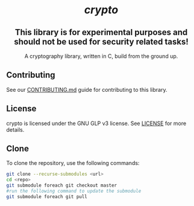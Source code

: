 <h1 align="center"><i>crypto</i></h1>
<h2 align="center">This library is for experimental purposes and should not be used for security related tasks!</h2>
<p align="center" >A cryptography library, written in C, build from the ground up.<p>

## Contributing
See our [CONTRIBUTING.md](https://github.com/JohnnyS318/crypto/blob/master/CONTRIBUTING.md) guide for contributing to this library.

## License
crypto is licensed under the GNU GLP v3 license. See [LICENSE](https://github.com/JohnnyS318/crypto/blob/master/LICENSE) for more details.

## Clone
To clone the repository, use the following commands:
```bash
git clone --recurse-submodules <url>
cd <repo>
git submodule foreach git checkout master
#run the following command to update the submodule
git submodule foreach git pull
```